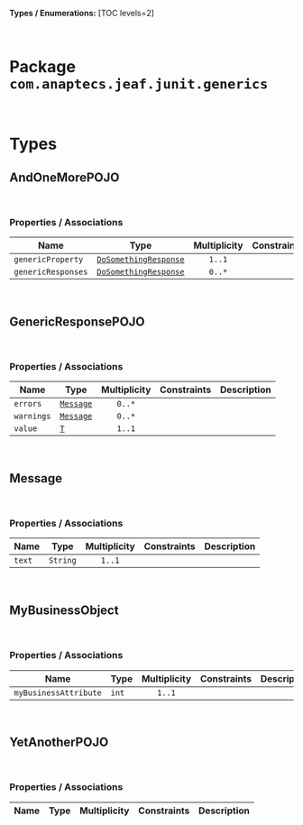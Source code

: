**Types / Enumerations:**
[TOC levels=2]

<br>

# Package `com.anaptecs.jeaf.junit.generics`


<br>

# Types
## AndOneMorePOJO



<br>

### Properties / Associations
| Name | Type | Multiplicity | Constraints | Description |
|------|------|:------------:|-------------|-------------|
| `genericProperty` | [`DoSomethingResponse`](#dosomethingresponse) | `1..1` |  |  |
| `genericResponses` | [`DoSomethingResponse`](#dosomethingresponse) | `0..*` |  |  |

<br>

## GenericResponsePOJO



<br>

### Properties / Associations
| Name | Type | Multiplicity | Constraints | Description |
|------|------|:------------:|-------------|-------------|
| `errors` | [`Message`](#message) | `0..*` |  |  |
| `warnings` | [`Message`](#message) | `0..*` |  |  |
| `value` | [`T`](#t) | `1..1` |  |  |

<br>

## Message



<br>

### Properties / Associations
| Name | Type | Multiplicity | Constraints | Description |
|------|------|:------------:|-------------|-------------|
| `text` | `String` | `1..1` |  |  |

<br>

## MyBusinessObject



<br>

### Properties / Associations
| Name | Type | Multiplicity | Constraints | Description |
|------|------|:------------:|-------------|-------------|
| `myBusinessAttribute` | `int` | `1..1` |  |  |

<br>

## YetAnotherPOJO



<br>

### Properties / Associations
| Name | Type | Multiplicity | Constraints | Description |
|------|------|:------------:|-------------|-------------|

<br>



